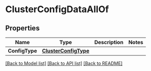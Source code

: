 # ClusterConfigDataAllOf

## Properties

Name | Type | Description | Notes
------------ | ------------- | ------------- | -------------
**ConfigType** | [**ClusterConfigType**](ClusterConfigType.md) |  | 

[[Back to Model list]](../README.md#documentation-for-models) [[Back to API list]](../README.md#documentation-for-api-endpoints) [[Back to README]](../README.md)



